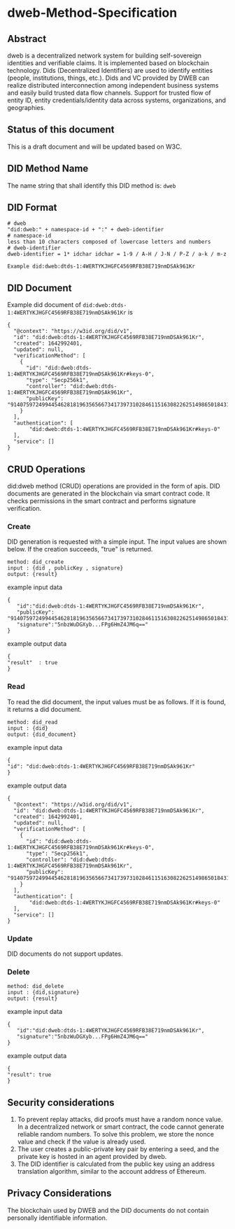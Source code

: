 # dweb-Method-Specification
## Abstract
dweb is a decentralized network system for building self-sovereign identities and verifiable claims. It is implemented based on blockchain technology. Dids (Decentralized Identifiers) are used to identify entities (people, institutions, things, etc.). Dids and VC provided by DWEB can realize distributed interconnection among independent business systems and easily build trusted data flow channels. Support for trusted flow of entity ID, entity credentials/identity data across systems, organizations, and geographies.
## Status of this document
This is a draft document and will be updated based on W3C.
## DID Method Name
The name string that shall identify this DID method is: `dweb`
## DID Format
```
# dweb
"did:dweb:" + namespace-id + ":" + dweb-identifier
# namespace-id
less than 10 characters composed of lowercase letters and numbers
# dweb-identifier
dweb-identifier = 1* idchar idchar = 1-9 / A-H / J-N / P-Z / a-k / m-z

Example did:dweb:dtds-1:4WERTYKJHGFC4569RFB38E719nmDSAk961Kr
```
## DID Document
Example did document of `did:dweb:dtds-1:4WERTYKJHGFC4569RFB38E719nmDSAk961Kr` is
```
{
  "@context": "https://w3id.org/did/v1",
  "id": "did:dweb:dtds-1:4WERTYKJHGFC4569RFB38E719nmDSAk961Kr",
  "created": 1642992401,
  "updated": null,
  "verificationMethod": [
    {
      "id": "did:dweb:dtds-1:4WERTYKJHGFC4569RFB38E719nmDSAk961Kr#keys-0",
      "type": "Secp256k1",
      "controller": "did:dweb:dtds-1:4WERTYKJHGFC4569RFB38E719nmDSAk961Kr",
      "publicKey": "9140759724994454628181963565667341739731028461151630822625149865018431527829307192022895075113804689383949423804960687290646469426121233393934795192655714"
    }
  ],
  "authentication": [
       "did:dweb:dtds-1:4WERTYKJHGFC4569RFB38E719nmDSAk961Kr#keys-0"
  ],
  "service": []
}
```
## CRUD Operations
did:dweb method (CRUD) operations are provided in the form of apis. DID documents are generated in the blockchain via smart contract code. It checks permissions in the smart contract and performs signature verification.
### Create
DID generation is requested with a simple input. The input values are shown below. If the creation succeeds, "true" is returned.
```
method: did_create
input : {did , publicKey , signature}
output: {result}
```
example input data
```
{
   "id":"did:dweb:dtds-1:4WERTYKJHGFC4569RFB38E719nmDSAk961Kr",
   "publicKey": "9140759724994454628181963565667341739731028461151630822625149865018431527829307192022895075113804689383949423804960687290646469426121233393934795192655714",
   "signature":"5nbzWuDGXyb...FPg6HmZ4JM6q=="
}
```
example output data
```
{
"result"  : true
}
```
### Read
To read the did document, the input values must be as follows. If it is found, it returns a did document.
```
method: did_read
input : {did}
output: {did_document}
```
example input data
```
{
"id": "did:dweb:dtds-1:4WERTYKJHGFC4569RFB38E719nmDSAk961Kr"
}
```
example output data
```
{
  "@context": "https://w3id.org/did/v1",
  "id": "did:dweb:dtds-1:4WERTYKJHGFC4569RFB38E719nmDSAk961Kr",
  "created": 1642992401,
  "updated": null,
  "verificationMethod": [
    {
      "id": "did:dweb:dtds-1:4WERTYKJHGFC4569RFB38E719nmDSAk961Kr#keys-0",
      "type": "Secp256k1",
      "controller": "did:dweb:dtds-1:4WERTYKJHGFC4569RFB38E719nmDSAk961Kr",
      "publicKey": "9140759724994454628181963565667341739731028461151630822625149865018431527829307192022895075113804689383949423804960687290646469426121233393934795192655714"
    }
  ],
  "authentication": [
       "did:dweb:dtds-1:4WERTYKJHGFC4569RFB38E719nmDSAk961Kr#keys-0"
  ],
  "service": []
}
```
### Update
DID documents do not support updates.
### Delete
```
method: did_delete
input : {did,signature}
output: {result}
```
example input data
```
{
   "id":"did:dweb:dtds-1:4WERTYKJHGFC4569RFB38E719nmDSAk961Kr",
   "signature":"5nbzWuDGXyb...FPg6HmZ4JM6q=="
}
```
example output data
```
{
"result": true
}
```
## Security considerations
1. To prevent replay attacks, did proofs must have a random nonce value. In a decentralized network or smart contract, the code cannot generate reliable random numbers. To solve this problem, we store the nonce value and check if the value is already used.
2. The user creates a public-private key pair by entering a seed, and the private key is hosted in an agent provided by dweb.
3. The DID identifier is calculated from the public key using an address translation algorithm, similar to the account address of Ethereum.
## Privacy Considerations
The blockchain used by DWEB and the DID documents do not contain personally identifiable information.
